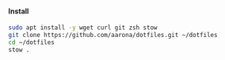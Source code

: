 #### Install

```bash
sudo apt install -y wget curl git zsh stow
git clone https://github.com/aarona/dotfiles.git ~/dotfiles
cd ~/dotfiles
stow .
```
